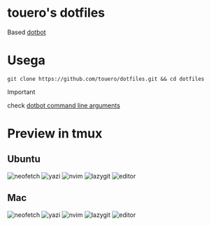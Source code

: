 # touero's dotfiles

Based [dotbot](https://github.com/anishathalye/dotbot)

# Usega

```
git clone https://github.com/touero/dotfiles.git && cd dotfiles
```

> [!IMPORTANT]
> check  [dotbot command line arguments](https://github.com/anishathalye/dotbot/blob/master/README.md#command-line-arguments)


# Preview in tmux

## Ubuntu
![neofetch](./.preview/ubuntu/neofetch.png)
![yazi](./.preview/ubuntu/yazi.png)
![nvim](./.preview/ubuntu/nvim.png)
![lazygit](./.preview/ubuntu/lazygit.png)
![editor](./.preview/ubuntu/editor.png)

## Mac
![neofetch](./.preview/mac/neofetch.png)
![yazi](./.preview/mac/yazi.png)
![nvim](./.preview/mac/nvim.png)
![lazygit](./.preview/mac/lazygit.png)
![editor](./.preview/mac/editor.png)
